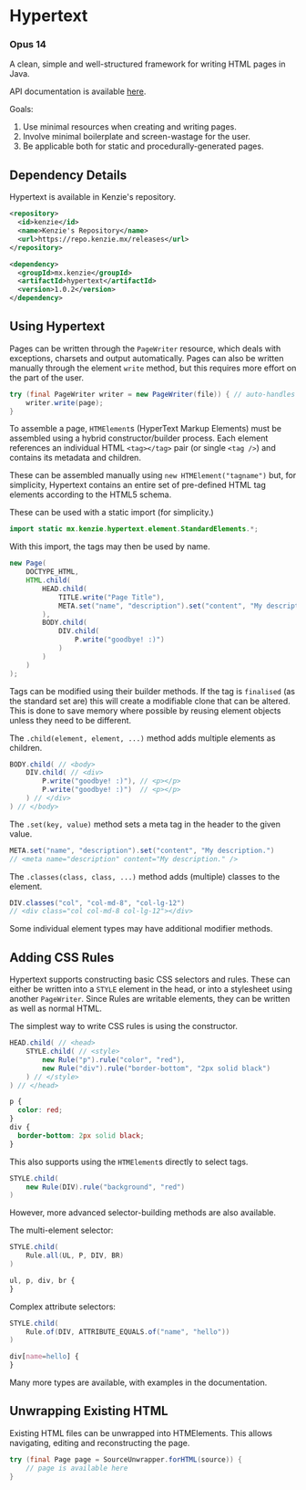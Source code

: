 # Hypertext

### Opus 14

A clean, simple and well-structured framework for writing HTML pages in Java.

API documentation is available [here](https://hypertext.kenzie.mx).

Goals:
1. Use minimal resources when creating and writing pages.
2. Involve minimal boilerplate and screen-wastage for the user.
3. Be applicable both for static and procedurally-generated pages.

## Dependency Details
Hypertext is available in Kenzie's repository.

```xml
<repository>
  <id>kenzie</id>
  <name>Kenzie's Repository</name>
  <url>https://repo.kenzie.mx/releases</url>
</repository>
```

```xml
<dependency>
  <groupId>mx.kenzie</groupId>
  <artifactId>hypertext</artifactId>
  <version>1.0.2</version>
</dependency>
```

## Using Hypertext

Pages can be written through the `PageWriter` resource, which deals with exceptions, charsets and output automatically.
Pages can also be written manually through the element `write` method, but this requires more effort on the part of the user.

```java 
try (final PageWriter writer = new PageWriter(file)) { // auto-handles streams
    writer.write(page);
}
```

To assemble a page, `HTMElement`s (HyperText Markup Elements) must be assembled using a hybrid constructor/builder process.
Each element references an individual HTML `<tag></tag>` pair (or single `<tag />`) and contains its metadata and children.

These can be assembled manually using `new HTMElement("tagname")` but, for simplicity, Hypertext contains an entire set of pre-defined HTML tag elements according to the HTML5 schema.

These can be used with a static import (for simplicity.)
```java
import static mx.kenzie.hypertext.element.StandardElements.*;
```

With this import, the tags may then be used by name.
```java 
new Page(
    DOCTYPE_HTML,
    HTML.child(
        HEAD.child(
            TITLE.write("Page Title"),
            META.set("name", "description").set("content", "My description.")
        ),
        BODY.child(
            DIV.child(
                P.write("goodbye! :)")
            )
        )
    )
);
```

Tags can be modified using their builder methods. If the tag is `finalised` (as the standard set are) this will create a modifiable clone that can be altered.
This is done to save memory where possible by reusing element objects unless they need to be different.

The `.child(element, element, ...)` method adds multiple elements as children.
```java 
BODY.child( // <body>
    DIV.child( // <div>
        P.write("goodbye! :)"), // <p></p>
        P.write("goodbye! :)")  // <p></p>
    ) // </div>
) // </body>
```

The `.set(key, value)` method sets a meta tag in the header to the given value.
```java 
META.set("name", "description").set("content", "My description.")
// <meta name="description" content="My description." />
```

The `.classes(class, class, ...)` method adds (multiple) classes to the element.
```java 
DIV.classes("col", "col-md-8", "col-lg-12")
// <div class="col col-md-8 col-lg-12"></div>
```

Some individual element types may have additional modifier methods.

## Adding CSS Rules

Hypertext supports constructing basic CSS selectors and rules.
These can either be written into a `STYLE` element in the head, or into a stylesheet using another `PageWriter`. Since Rules are writable elements, they can be written as well as normal HTML.

The simplest way to write CSS rules is using the constructor.
```java 
HEAD.child( // <head>
    STYLE.child( // <style>
        new Rule("p").rule("color", "red"),
        new Rule("div").rule("border-bottom", "2px solid black")
    ) // </style>
) // </head>
```

```css
p {
  color: red;
}
div {
  border-bottom: 2px solid black;
}
```

This also supports using the `HTMElement`s directly to select tags.
```java 
STYLE.child(
    new Rule(DIV).rule("background", "red")
)
```

However, more advanced selector-building methods are also available.

The multi-element selector:
```java 
STYLE.child(
    Rule.all(UL, P, DIV, BR)
)
```

```css
ul, p, div, br {
}
```

Complex attribute selectors:
```java 
STYLE.child(
    Rule.of(DIV, ATTRIBUTE_EQUALS.of("name", "hello"))
)
```

```css
div[name=hello] {
}
```

Many more types are available, with examples in the documentation.

## Unwrapping Existing HTML

Existing HTML files can be unwrapped into HTMElements.
This allows navigating, editing and reconstructing the page.

```java 
try (final Page page = SourceUnwrapper.forHTML(source)) {
    // page is available here
}
```


